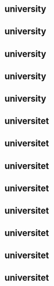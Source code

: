 # university
# university
# university
# university
# university
# universitet
# universitet
# universitet
# universitet
# universitet
# universitet
# universitet
# universitet
